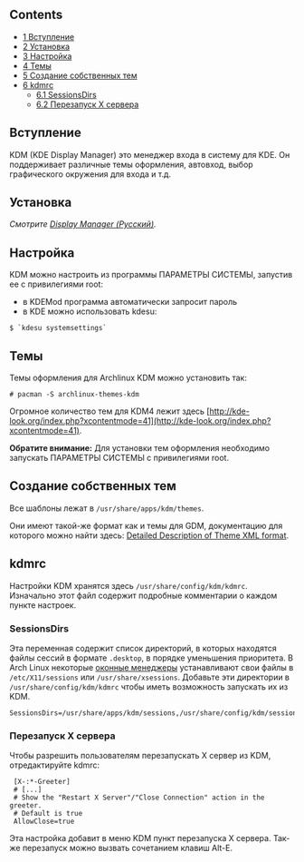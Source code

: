 ## Contents

*   [1 Вступление](#.D0.92.D1.81.D1.82.D1.83.D0.BF.D0.BB.D0.B5.D0.BD.D0.B8.D0.B5)
*   [2 Установка](#.D0.A3.D1.81.D1.82.D0.B0.D0.BD.D0.BE.D0.B2.D0.BA.D0.B0)
*   [3 Настройка](#.D0.9D.D0.B0.D1.81.D1.82.D1.80.D0.BE.D0.B9.D0.BA.D0.B0)
*   [4 Темы](#.D0.A2.D0.B5.D0.BC.D1.8B)
*   [5 Создание собственных тем](#.D0.A1.D0.BE.D0.B7.D0.B4.D0.B0.D0.BD.D0.B8.D0.B5_.D1.81.D0.BE.D0.B1.D1.81.D1.82.D0.B2.D0.B5.D0.BD.D0.BD.D1.8B.D1.85_.D1.82.D0.B5.D0.BC)
*   [6 kdmrc](#kdmrc)
    *   [6.1 SessionsDirs](#SessionsDirs)
    *   [6.2 Перезапуск X сервера](#.D0.9F.D0.B5.D1.80.D0.B5.D0.B7.D0.B0.D0.BF.D1.83.D1.81.D0.BA_X_.D1.81.D0.B5.D1.80.D0.B2.D0.B5.D1.80.D0.B0)

## Вступление

KDM (KDE Display Manager) это менеджер входа в систему для KDE. Он поддерживает различные темы оформления, автовход, выбор графического окружения для входа и т.д.

## Установка

_Смотрите [Display Manager (Русский)](/index.php/Display_Manager_(%D0%A0%D1%83%D1%81%D1%81%D0%BA%D0%B8%D0%B9) "Display Manager (Русский)")._

## Настройка

KDM можно настроить из программы ПАРАМЕТРЫ СИСТЕМЫ, запустив ее с привилегиями root:

*   в KDEMod программа автоматически запросит пароль
*   в KDE можно использовать kdesu:

```
$ `kdesu systemsettings`

```

## Темы

Темы оформления для Archlinux KDM можно установить так:

```
# pacman -S archlinux-themes-kdm

```

Огромное количество тем для KDM4 лежит здесь [http://kde-look.org/index.php?xcontentmode=41](http://kde-look.org/index.php?xcontentmode=41).

**Обратите внимание:** Для установки тем оформления необходимо запускать ПАРАМЕТРЫ СИСТЕМЫ с привилегиями root.

## Создание собственных тем

Все шаблоны лежат в `/usr/share/apps/kdm/themes`.

Они имеют такой-же формат как и темы для GDM, документацию для которого можно найти здесь: [Detailed Description of Theme XML format](http://projects.gnome.org//gdm/docs/2.18/thememanual.html#descofthemeformat).

## kdmrc

Настройки KDM хранятся здесь `/usr/share/config/kdm/kdmrc`. Изначально этот файл содержит подробные комментарии о каждом пункте настроек.

### SessionsDirs

Эта переменная содержит список директорий, в которых находятся файлы сессий в формате `.desktop`, в порядке уменьшения приоритета. В Arch Linux некоторые [оконные менеджеры](/index.php/Window_manager_(%D0%A0%D1%83%D1%81%D1%81%D0%BA%D0%B8%D0%B9) "Window manager (Русский)") устанавливают свои файлы в `/etc/X11/sessions` или `/usr/share/xsessions`. Добавьте эти директории в `/usr/share/config/kdm/kdmrc` чтобы иметь возможность запускать их из KDM.

```
SessionsDirs=/usr/share/apps/kdm/sessions,/usr/share/config/kdm/sessions,/usr/share/apps/kdm/sessions,/etc/X11/sessions,/usr/share/xsessions

```

### Перезапуск X сервера

Чтобы разрешить пользователям перезапускать X сервер из KDM, отредактируйте kdmrc:

```
 [X-:*-Greeter]
 # [...]
 # Show the "Restart X Server"/"Close Connection" action in the greeter.
 # Default is true
 AllowClose=true

```

Эта настройка добавит в меню KDM пункт перезапуска X сервера. Так-же перезапуск можно вызвать сочетанием клавиш Alt-E.